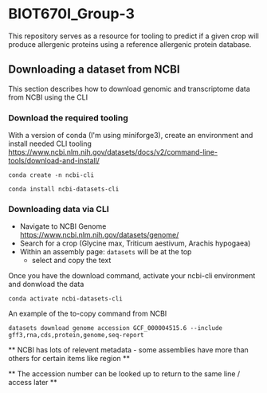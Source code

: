 # BIOT670I_Group-3
This repository serves as a resource for tooling to predict if a given crop will produce allergenic proteins using a reference allergenic protein database.

## Downloading a dataset from NCBI
This section describes how to download genomic and transcriptome data from NCBI using the CLI

### Download the required tooling
With a version of conda (I'm using miniforge3), create an environment and install needed CLI tooling
https://www.ncbi.nlm.nih.gov/datasets/docs/v2/command-line-tools/download-and-install/

`conda create -n ncbi-cli`

`conda install ncbi-datasets-cli`

### Downloading data via CLI
- Navigate to NCBI Genome https://www.ncbi.nlm.nih.gov/datasets/genome/
- Search for a crop (Glycine max, Triticum aestivum, Arachis hypogaea)
- Within an assembly page: `datasets` will be at the top
    - select and copy the text

Once you have the download command, activate your ncbi-cli environment and donwload the data

`conda activate ncbi-datasets-cli`

An example of the to-copy command from NCBI

`datasets download genome accession GCF_000004515.6 --include gff3,rna,cds,protein,genome,seq-report`





** NCBI has lots of relevent metadata - some assemblies have more than others for certain items like region **

** The accession number can be looked up to return to the same line / access later **

